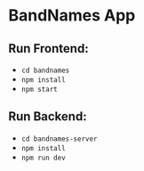 # BandNames App

## Run Frontend:

- `cd bandnames`
- `npm install`
- `npm start`

## Run Backend:

- `cd bandnames-server`
- `npm install`
- `npm run dev`
